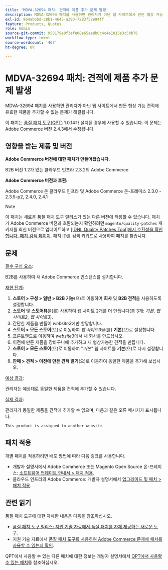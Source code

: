 ```yaml
---
title: 'MDVA-32694 패치: 견적에 제품 추가 문제 발생'
description: MDVA-32694 패치를 사용하면 관리자가 아닌 웹 사이트에서 만든 협상 가능 견적에 유효한 제품을 추가할 수 없는 문제가 해결됩니다.
exl-id: 964abbbd-c8b1-4645-a393-7283f52e94ff
feature: Products, Quotes
role: Admin
source-git-commit: 958179e0f3efe08e65ea8b0c4c4e1015e3c5bb76
workflow-type: tm+mt
source-wordcount: '467'
ht-degree: 0%

---
```


# MDVA-32694 패치: 견적에 제품 추가 문제 발생

MDVA-32694 패치를 사용하면 관리자가 아닌 웹 사이트에서 만든 협상 가능 견적에 유효한 제품을 추가할 수 없는 문제가 해결됩니다.

이 패치는 [품질 패치 도구(QPT)](https://devdocs.magento.com/guides/v2.4/comp-mgr/patching.html#mqp) 1.0.14가 설치된 경우에 사용할 수 있습니다. 이 문제는 Adobe Commerce 버전 2.4.3에서 수정됩니다.

## 영향을 받는 제품 및 버전

**Adobe Commerce 버전에 대한 패치가 만들어졌습니다.**

B2B 버전 1.2가 있는 클라우드 인프라 2.3.2의 Adobe Commerce

**Adobe Commerce 버전과 호환:**

Adobe Commerce 온 클라우드 인프라 및 Adobe Commerce 온-프레미스 2.3.0 - 2.3.5-p2, 2.4.0, 2.4.1

>[!NOTE]
>
>이 패치는 새로운 품질 패치 도구 릴리스가 있는 다른 버전에 적용할 수 있습니다. 패치가 Adobe Commerce 버전과 호환되는지 확인하려면 `magento/quality-patches` 패키지를 최신 버전으로 업데이트하고 [[!DNL Quality Patches Tool]에서 호환성을 확인합니다. 패치 검색 페이지](https://devdocs.magento.com/quality-patches/tool.html#patch-grid). 패치 ID를 검색 키워드로 사용하여 패치를 찾습니다.

## 문제

<u>필수 구성 요소</u>:

B2B를 사용하여 새 Adobe Commerce 인스턴스를 설치합니다.

<u>재현 단계</u>:

1. **스토어 > 구성 > 일반 > B2B 기능**(으)로 이동하여 **회사** 및 **B2B 견적**&#x200B;을 사용하도록 설정합니다.
1. **스토어** 및 **스토어뷰**&#x200B;을(를) 사용하여 웹 사이트 2개를 더 만듭니다(총 3개: *기본*, *웹 사이트2*, *웹 사이트3*).
1. 간단한 제품을 만들어 *website3*&#x200B;에만 할당합니다.
1. **스토어 > 모든 스토어**(으)로 이동하여 *웹 사이트3*&#x200B;을(를) **기본**(으)로 설정합니다.
1. 프론트엔드로 이동하여 *website3*&#x200B;에서 새 회사를 만드십시오.
1. 이전에 만든 제품을 장바구니에 추가하고 새 협상가능한 견적을 만듭니다.
1. **스토어 > 모든 스토어**(으)로 이동하여 &quot;*기본*&quot; 웹 사이트를 **기본**(으)로 다시 설정합니다.
1. **판매 > 견적 > 이전에 만든 견적 열기**(으)로 이동하여 동일한 제품을 추가해 보십시오.

<u>예상 결과</u>:

관리자는 예상대로 동일한 제품을 견적에 추가할 수 있습니다.

<u>실제 결과</u>:

관리자가 동일한 제품을 견적에 추가할 수 없으며, 다음과 같은 오류 메시지가 표시됩니다.

```php
This product is assigned to another website.
```

## 패치 적용

개별 패치를 적용하려면 배포 방법에 따라 다음 링크를 사용합니다.

* 개발자 설명서에서 Adobe Commerce 또는 Magento Open Source 온-프레미스: [소프트웨어 업데이트 안내서 > 패치 적용](https://devdocs.magento.com/guides/v2.4/comp-mgr/patching/mqp.html).
* 클라우드 인프라의 Adobe Commerce: 개발자 설명서에서 [업그레이드 및 패치 > 패치 적용](https://devdocs.magento.com/cloud/project/project-patch.html).

## 관련 읽기

품질 패치 도구에 대한 자세한 내용은 다음을 참조하십시오.

* [품질 패치 도구 릴리스: 지원 기술 자료에서 품질 패치를 자체 제공하는 새로운 도구](/help/announcements/adobe-commerce-announcements/magento-quality-patches-released-new-tool-to-self-serve-quality-patches.md).
* 지원 기술 자료에서 [품질 패치 도구를 사용하여 Adobe Commerce 문제에 패치를 사용할 수 있는지 확인](/help/support-tools/patches-available-in-qpt-tool/check-patch-for-magento-issue-with-magento-quality-patches.md).

QPT에서 사용할 수 있는 다른 패치에 대한 정보는 개발자 설명서에서 [QPT에서 사용할 수 있는 패치](https://devdocs.magento.com/quality-patches/tool.html#patch-grid)를 참조하십시오.
